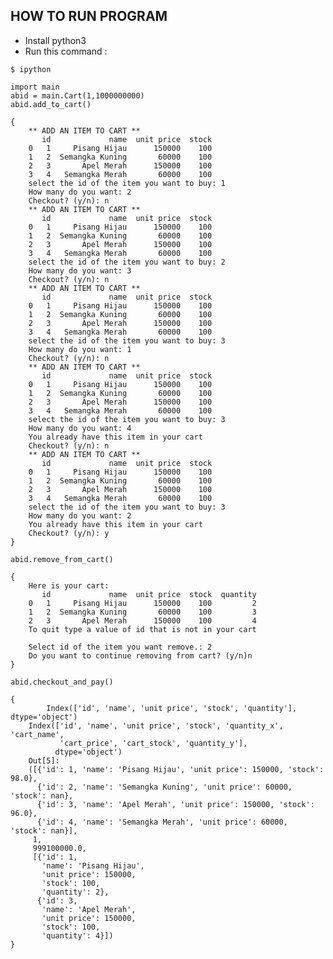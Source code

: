 ## HOW TO RUN PROGRAM

- Install python3
- Run this command :

```$ ipython```

```import main``` <br>
```abid = main.Cart(1,1000000000)``` <br>
```abid.add_to_cart()``` <br>
```
{
    ** ADD AN ITEM TO CART **
       id             name  unit price  stock
    0   1     Pisang Hijau      150000    100
    1   2  Semangka Kuning       60000    100
    2   3       Apel Merah      150000    100
    3   4   Semangka Merah       60000    100
    select the id of the item you want to buy: 1
    How many do you want: 2
    Checkout? (y/n): n
    ** ADD AN ITEM TO CART **
       id             name  unit price  stock
    0   1     Pisang Hijau      150000    100
    1   2  Semangka Kuning       60000    100
    2   3       Apel Merah      150000    100
    3   4   Semangka Merah       60000    100
    select the id of the item you want to buy: 2
    How many do you want: 3
    Checkout? (y/n): n
    ** ADD AN ITEM TO CART **
       id             name  unit price  stock
    0   1     Pisang Hijau      150000    100
    1   2  Semangka Kuning       60000    100
    2   3       Apel Merah      150000    100
    3   4   Semangka Merah       60000    100
    select the id of the item you want to buy: 3
    How many do you want: 1
    Checkout? (y/n): n
    ** ADD AN ITEM TO CART **
       id             name  unit price  stock
    0   1     Pisang Hijau      150000    100
    1   2  Semangka Kuning       60000    100
    2   3       Apel Merah      150000    100
    3   4   Semangka Merah       60000    100
    select the id of the item you want to buy: 3
    How many do you want: 4
    You already have this item in your cart
    Checkout? (y/n): n
    ** ADD AN ITEM TO CART **
       id             name  unit price  stock
    0   1     Pisang Hijau      150000    100
    1   2  Semangka Kuning       60000    100
    2   3       Apel Merah      150000    100
    3   4   Semangka Merah       60000    100
    select the id of the item you want to buy: 3
    How many do you want: 2
    You already have this item in your cart
    Checkout? (y/n): y
}
```
```abid.remove_from_cart()```
```
{
    Here is your cart:
       id             name  unit price  stock  quantity
    0   1     Pisang Hijau      150000    100         2
    1   2  Semangka Kuning       60000    100         3
    2   3       Apel Merah      150000    100         4
    To quit type a value of id that is not in your cart

    Select id of the item you want remove.: 2
    Do you want to continue removing from cart? (y/n)n
}
```
```abid.checkout_and_pay()```
```
{
        Index(['id', 'name', 'unit price', 'stock', 'quantity'], dtype='object')
    Index(['id', 'name', 'unit price', 'stock', 'quantity_x', 'cart_name',
           'cart_price', 'cart_stock', 'quantity_y'],
          dtype='object')
    Out[5]: 
    ([{'id': 1, 'name': 'Pisang Hijau', 'unit price': 150000, 'stock': 98.0},
      {'id': 2, 'name': 'Semangka Kuning', 'unit price': 60000, 'stock': nan},
      {'id': 3, 'name': 'Apel Merah', 'unit price': 150000, 'stock': 96.0},
      {'id': 4, 'name': 'Semangka Merah', 'unit price': 60000, 'stock': nan}],
     1,
     999100000.0,
     [{'id': 1,
       'name': 'Pisang Hijau',
       'unit price': 150000,
       'stock': 100,
       'quantity': 2},
      {'id': 3,
       'name': 'Apel Merah',
       'unit price': 150000,
       'stock': 100,
       'quantity': 4}])
}
```
